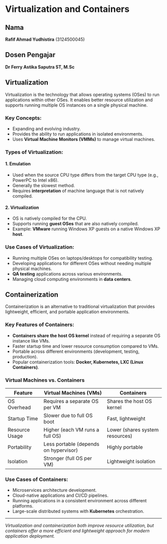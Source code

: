 # Virtualization and Containers

## Nama
**Rafif Ahmad Yudhistira** (3124500045)

## Dosen Pengajar
**Dr Ferry Astika Saputra ST, M.Sc**

## Virtualization
Virtualization is the technology that allows operating systems (OSes) to run applications within other OSes. It enables better resource utilization and supports running multiple OS instances on a single physical machine.

### Key Concepts:
- Expanding and evolving industry.
- Provides the ability to run applications in isolated environments.
- Uses **Virtual Machine Monitors (VMMs)** to manage virtual machines.

### Types of Virtualization:
#### 1. **Emulation**
- Used when the source CPU type differs from the target CPU type (e.g., PowerPC to Intel x86).
- Generally the slowest method.
- Requires **interpretation** of machine language that is not natively compiled.

#### 2. **Virtualization**
- OS is natively compiled for the CPU.
- Supports running **guest OSes** that are also natively compiled.
- Example: **VMware** running Windows XP guests on a native Windows XP **host**.

### Use Cases of Virtualization:
- Running multiple OSes on laptops/desktops for compatibility testing.
- Developing applications for different OSes without needing multiple physical machines.
- **QA testing** applications across various environments.
- Managing cloud computing environments in **data centers**.

## Containerization
Containerization is an alternative to traditional virtualization that provides lightweight, efficient, and portable application environments.

### Key Features of Containers:
- **Containers share the host OS kernel** instead of requiring a separate OS instance like VMs.
- Faster startup time and lower resource consumption compared to VMs.
- Portable across different environments (development, testing, production).
- Popular containerization tools: **Docker, Kubernetes, LXC (Linux Containers)**.

### Virtual Machines vs. Containers
| Feature              | Virtual Machines (VMs)      | Containers           |
|---------------------|---------------------------|----------------------|
| OS Overhead        | Requires a separate OS per VM | Shares the host OS kernel |
| Startup Time       | Slower due to full OS boot | Fast, lightweight |
| Resource Usage     | Higher (each VM runs a full OS) | Lower (shares system resources) |
| Portability        | Less portable (depends on hypervisor) | Highly portable |
| Isolation          | Stronger (full OS per VM) | Lightweight isolation |

### Use Cases of Containers:
- Microservices architecture development.
- Cloud-native applications and CI/CD pipelines.
- Running applications in a consistent environment across different platforms.
- Large-scale distributed systems with **Kubernetes** orchestration.

---
*Virtualization and containerization both improve resource utilization, but containers offer a more efficient and lightweight approach for modern application deployment.* 


